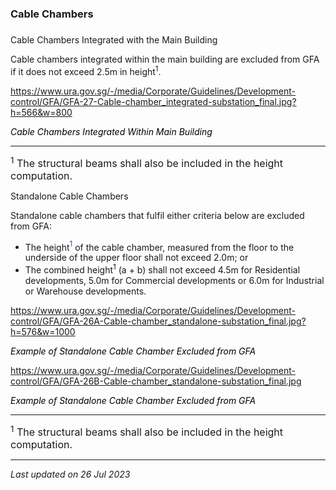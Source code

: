 ### Cable Chambers

### 

<a href="#CableChambersIntegratedwiththeMainBuilding"
class="collapsible collapsed" data-toggle="collapse"></a>

Cable Chambers Integrated with the Main Building

Cable chambers integrated within the main building are excluded from GFA
if it does not exceed 2.5m in height<sup>1</sup>.

<https://www.ura.gov.sg/-/media/Corporate/Guidelines/Development-control/GFA/GFA-27-Cable-chamber_integrated-substation_final.jpg?h=566&w=800>

*<span style="color: #000000;">Cable Chambers Integrated Within Main
Building</span>*

------------------------------------------------------------------------

<span style="font-size: 16px;"><sup>1</sup> The structural beams shall
also be included in the height computation.</span>

<a href="#StandaloneCableChambers" class="collapsible collapsed"
data-toggle="collapse"></a>

Standalone Cable Chambers

Standalone cable chambers that fulfil either criteria below are excluded
from GFA:

-   The height<span style="color: #7030a0;"><sup>1</sup></span> of the
    cable chamber, measured from the floor to the underside of the upper
    floor shall not exceed 2.0m; or
-   The combined height<sup>1</sup> (a + b) shall not exceed 4.5m for
    Residential developments, 5.0m for Commercial developments or 6.0m
    for Industrial or Warehouse developments.

<https://www.ura.gov.sg/-/media/Corporate/Guidelines/Development-control/GFA/GFA-26A-Cable-chamber_standalone-substation_final.jpg?h=576&w=1000> 

*<span style="color: #000000;">Example of Standalone Cable Chamber
Excluded from GFA</span>*

<https://www.ura.gov.sg/-/media/Corporate/Guidelines/Development-control/GFA/GFA-26B-Cable-chamber_standalone-substation_final.jpg> 

*<span style="color: #000000;">Example of Standalone Cable Chamber
Excluded from GFA</span>*

*<span style="color: #000000;"></span>*  

------------------------------------------------------------------------

<span style="font-size: 16px;"><sup>1</sup> The structural beams shall
also be included in the height computation. </span>

------------------------------------------------------------------------

*Last updated on 26 Jul 2023*
